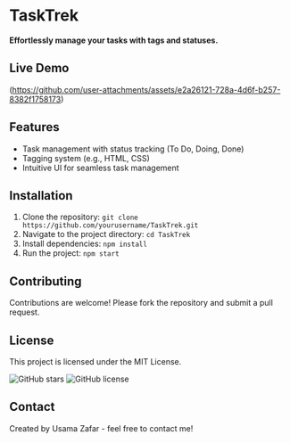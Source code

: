 # TaskTrek
**Effortlessly manage your tasks with tags and statuses.**

## Live Demo
(https://github.com/user-attachments/assets/e2a26121-728a-4d6f-b257-8382f1758173)


## Features
- Task management with status tracking (To Do, Doing, Done)
- Tagging system (e.g., HTML, CSS)
- Intuitive UI for seamless task management

## Installation
1. Clone the repository: `git clone https://github.com/yourusername/TaskTrek.git`
2. Navigate to the project directory: `cd TaskTrek`
3. Install dependencies: `npm install`
4. Run the project: `npm start`

## Contributing
Contributions are welcome! Please fork the repository and submit a pull request.

## License
This project is licensed under the MIT License.

![GitHub stars](https://img.shields.io/github/stars/Usamazafar97/TaskTrek)
![GitHub license](https://img.shields.io/github/license/Usamazafar97/TaskTrek)

## Contact
Created by Usama Zafar - feel free to contact me!

